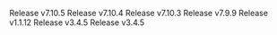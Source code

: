 Release v7.10.5
Release v7.10.4
Release v7.10.3
Release v7.9.9
Release v1.1.12
Release v3.4.5
Release v3.4.5
